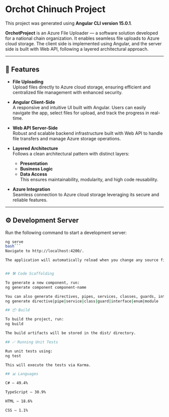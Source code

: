 # Orchot Chinuch Project

This project was generated using **Angular CLI version 15.0.1**.

**OrchotProject** is an Azure File Uploader — a software solution developed for a national chain organization. It enables seamless file uploads to Azure cloud storage. The client side is implemented using Angular, and the server side is built with Web API, following a layered architectural approach.

---

## 🚀 Features

- **File Uploading**  
  Upload files directly to Azure cloud storage, ensuring efficient and centralized file management with enhanced security.

- **Angular Client-Side**  
  A responsive and intuitive UI built with Angular. Users can easily navigate the app, select files for upload, and track the progress in real-time.

- **Web API Server-Side**  
  Robust and scalable backend infrastructure built with Web API to handle file transfers and manage Azure storage operations.

- **Layered Architecture**  
  Follows a clean architectural pattern with distinct layers:  
  - **Presentation**  
  - **Business Logic**  
  - **Data Access**  
  This ensures maintainability, modularity, and high code reusability.

- **Azure Integration**  
  Seamless connection to Azure cloud storage leveraging its secure and reliable features.

---

## ⚙️ Development Server

Run the following command to start a development server:

```bash
ng serve
bash```
Navigate to http://localhost:4200/.

The application will automatically reload when you change any source file.


## 🛠️ Code Scaffolding

To generate a new component, run:
ng generate component component-name

You can also generate directives, pipes, services, classes, guards, interfaces, enums, or modules:
ng generate directive|pipe|service|class|guard|interface|enum|module

## 📦 Build

To build the project, run:
ng build

The build artifacts will be stored in the dist/ directory.

## ✅ Running Unit Tests

Run unit tests using:
ng test

This will execute the tests via Karma.

## 📊 Languages

C# – 49.4%

TypeScript – 30.9%

HTML – 18.6%

CSS – 1.1%

